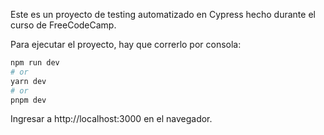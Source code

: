Este es un proyecto de testing automatizado en Cypress hecho durante el curso de FreeCodeCamp. 

Para ejecutar el proyecto, hay que correrlo por consola:

```bash
npm run dev
# or
yarn dev
# or
pnpm dev
```
Ingresar a http://localhost:3000 en el navegador.
